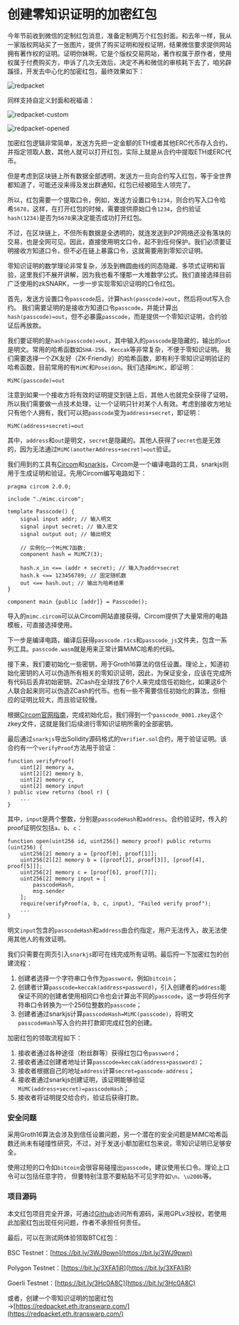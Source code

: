 # 创建零知识证明的加密红包

今年节前收到微信的定制红包消息，准备定制两万个红包封面。和去年一样，我从一家版权网站买了一张图片，提供了购买证明和授权证明，结果微信要求提供网站拥有著作权的证明。证明你妹啊，它是个版权交易网站，著作权属于原作者，使用权属于付费购买方，申诉了几次无效后，决定不再和微信的审核耗下去了，咱另辟蹊径，开发去中心化的加密红包，最终效果如下：

![redpacket](red-packet.jpg)

同样支持自定义封面和祝福语：

![redpacket-custom](cover.jpg)

![redpacket-opened](open.jpg)

加密红包逻辑非常简单，发送方先把一定金额的ETH或者其他ERC代币存入合约，并指定领取人数，其他人就可以打开红包，实际上就是从合约中提取ETH或ERC代币。

但是考虑到区块链上所有数据全部透明，发送方一旦向合约写入红包，等于全世界都知道了，可能还没来得及发出群通知，红包已经被陌生人领完了。

所以，红包需要一个提取口令，例如，发送方设置口令`1234`，则合约写入口令哈希`5678`，这样，在打开红包的时候，需要提供原始口令`1234`，合约验证`hash(1234)`是否为`5678`来决定能否成功打开红包。

不过，在区块链上，不但所有数据是全透明的，就连发送到P2P网络还没有落块的交易，也是全网可见。因此，直接使用明文口令，起不到任何保护。我们必须要证明接收方知道口令，但不必在链上暴露口令，这就需要用到零知识证明。

零知识证明的数学理论非常复杂，涉及到椭圆曲线的同态隐藏、多项式证明和盲验，这里我们不展开讲解，因为我也看不懂那一大堆数学公式。我们直接选择目前广泛使用的zkSNARK，一步一步实现零知识证明的口令红包。

首先，发送方设置口令`passcode`后，计算`hash(passcode)=out`，然后将out写入合约。
我们需要证明的是接收方知道口令`passcode`，并能计算出`hash(passcode)=out`，但不必暴露`passcode`，而是提供一个零知识证明，合约验证后再放款。

我们要证明的是`hash(passcode)=out`，其中输入的`passcode`是隐藏的，输出的`out`是明文。常用的哈希函数如`SHA-256`、`Keccak`等非常复杂，不便于零知识证明。
我们需要选择一个ZK友好（ZK-Friendly）的哈希函数，即有利于零知识证明验证的哈希函数，目前常用的有`MiMC`和`Poseidon`。我们选择`MiMC`，即证明：

```plain
MiMC(passcode)=out
```

注意到如果一个接收方将有效的证明提交到链上后，其他人也就完全获得了证明，所以我们需要做一点技术处理，让一个证明只针对某个人有效。考虑到接收方地址只有他个人拥有，我们可以把`passcode`变为`address+secret`，即证明：

```plain
MiMC(address+secret)=out
```

其中，`address`和`out`是明文，`secret`是隐藏的。其他人获得了`secret`也是无效的，因为无法通过`MiMC(anotherAddress+secret)=out`验证。

我们用到的工具有[Circom](https://github.com/iden3/circom)和[snarkjs](https://github.com/iden3/snarkjs)，Circom是一个编译电路的工具，snarkjs则用于生成证明和验证。先用Circom编写电路如下：

```plain
pragma circom 2.0.0;

include "./mimc.circom";

template Passcode() {
    signal input addr; // 输入明文
    signal input secret; // 输入密文
    signal output out; // 输出明文

    // 实例化一个MiMC7函数:
    component hash = MiMC7(3);

    hash.x_in <== (addr + secret); // 输入为addr+secret
    hash.k <== 123456789; // 固定随机数
    out <== hash.out; // 输出为哈希结果
}

component main {public [addr]} = Passcode();
```

导入的`mimc.circom`可以从Circom网站直接获得。Circom提供了大量常用的电路模板，可直接选择使用。

下一步是编译电路，编译后获得`passcode.r1cs`和`passcode_js`文件夹，包含一系列工具。`passcode.wasm`就是用来正常计算MiMC哈希的代码。

接下来，我们要初始化一些密钥，用于Groth16算法的信任设置。理论上，知道初始化密钥的人可以伪造所有相关的零知识证明，因此，为保证安全，应该在完成所有代码后丢弃初始密钥。ZCash在全球找了6个人来完成信任初始化，如果这6个人联合起来则可以伪造ZCash的代币。也有一些不需要信任初始化的算法，但相应的证明比较大，而且验证较慢。

根据[Circom官网指南](https://docs.circom.io/)，完成初始化后，我们得到一个`passcode_0001.zkey`这个zkey文件，这就是我们后续进行零知识证明所需的全部密钥。

最后通过`snarkjs`导出Solidity源码格式的`Verifier.sol`合约，用于验证证明。该合约有一个`verifyProof`方法用于验证：

```solidity
function verifyProof(
    uint[2] memory a,
    uint[2][2] memory b,
    uint[2] memory c,
    uint[2] memory input
) public view returns (bool r) {
    ...
}
```

其中，`input`是两个整数，分别是`passcodeHash`和`address`。合约验证时，传入的proof证明仅包括`a`、`b`、`c`：

```solidity
function open(uint256 id, uint256[] memory proof) public returns (uint256) {
    uint256[2] memory a = [proof[0], proof[1]];
    uint256[2][2] memory b = [[proof[2], proof[3]], [proof[4], proof[5]]];
    uint256[2] memory c = [proof[6], proof[7]];
    uint256[2] memory input = [
        passcodeHash,
        msg.sender
    ];
    require(verifyProof(a, b, c, input), "Failed verify proof");
    ...
}
```

明文`input`包含的`passcodeHash`和`address`由合约指定，用户无法传入，故无法使用其他人的有效证明。

我们只需要在网页引入`snarkjs`即可在线完成所有证明。最后捋一下加密红包的创建流程：

1. 创建者选择一个字符串口令作为`password`，例如`bitcoin`；
2. 创建者计算`passcode=keccak(address+password)`，引入创建者的`address`能保证不同的创建者使用相同口令也会计算出不同的`passcode`，这一步将任何字符串口令转换为一个256位整数的`passcode`；
3. 创建者通过snarkjs计算`passcodeHash=MiMC(passcode)`，将明文`passcodeHash`写入合约并打款即完成红包的创建。

加密红包的领取流程如下：

1. 接收者通过各种途径（粉丝群等）获得红包口令`password`；
2. 接收者通过创建者地址计算`passcode=keccak(address+password)`；
3. 接收者根据自己的地址`address`计算`secret=passcode-address`；
4. 接收者通过snarkjs创建证明，该证明能够验证`MiMC(address+secret)=passcodeHash`；
5. 接收者将证明提交给合约，验证后获得打款。

### 安全问题

采用Groth16算法会涉及到信任设置问题，另一个潜在的安全问题是MiMC哈希函数还尚未有碰撞性研究，不过，对于发送小额加密红包来说，零知识证明已足够安全。

使用过短的口令如`bitcoin`会很容易碰撞出`passcode`，建议使用长口令。理论上口令可以包括任意字符，
但要特别注意不要粘贴不可见字符如`\n`、`\u200b`等。

### 项目源码

本文红包项目完全开源，可通过[Github](https://github.com/youkechaung/red-packet-contract)访问所有源码，采用GPLv3授权，若使用此加密红包出现任何问题，作者不承担任何责任。

最后，可以在测试网体验领取BTC红包：

BSC Testnet：[https://bit.ly/3WJ9pwn](https://bit.ly/3WJ9pwn)

Polygon Testnet：[https://bit.ly/3XFA1iR](https://bit.ly/3XFA1iR)

Goerli Testnet：[https://bit.ly/3Hc0A8C](https://bit.ly/3Hc0A8C)

或者，创建一个零知识证明的加密红包→[https://redpacket.eth.itranswarp.com/](https://redpacket.eth.itranswarp.com/)
